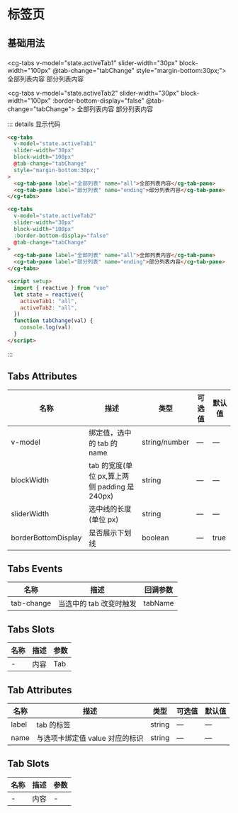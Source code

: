 # 标签页

###

## 基础用法

###

<script setup>
    import {reactive} from 'vue'
    let state = reactive({
        activeTab1: 'all',
        activeTab2: 0
    })
    function tabChange (val) {
        console.log(val)
    }
</script>

<cg-tabs v-model="state.activeTab1" slider-width="30px" block-width="100px" @tab-change="tabChange" style="margin-bottom:30px;">
<cg-tab-pane label="全部列表" name="all">全部列表内容</cg-tab-pane>
<cg-tab-pane label="部分列表" name="ending">部分列表内容</cg-tab-pane>
</cg-tabs>

<cg-tabs v-model="state.activeTab2" slider-width="30px" block-width="100px" :border-bottom-display="false" @tab-change="tabChange">
<cg-tab-pane label="全部列表" :name="0">全部列表内容</cg-tab-pane>
<cg-tab-pane label="部分列表" :name="1">部分列表内容</cg-tab-pane>
</cg-tabs>

::: details 显示代码

```html
<cg-tabs
  v-model="state.activeTab1"
  slider-width="30px"
  block-width="100px"
  @tab-change="tabChange"
  style="margin-bottom:30px;"
>
  <cg-tab-pane label="全部列表" name="all">全部列表内容</cg-tab-pane>
  <cg-tab-pane label="部分列表" name="ending">部分列表内容</cg-tab-pane>
</cg-tabs>

<cg-tabs
  v-model="state.activeTab2"
  slider-width="30px"
  block-width="100px"
  :border-bottom-display="false"
  @tab-change="tabChange"
>
  <cg-tab-pane label="全部列表" name="all">全部列表内容</cg-tab-pane>
  <cg-tab-pane label="部分列表" name="ending">部分列表内容</cg-tab-pane>
</cg-tabs>

<script setup>
  import { reactive } from "vue"
  let state = reactive({
    activeTab1: "all",
    activeTab2: "all",
  })
  function tabChange(val) {
    console.log(val)
  }
</script>
```

:::

## Tabs Attributes

| 名称                | 描述                                          | 类型          | 可选值 | 默认值 |
| ------------------- | --------------------------------------------- | ------------- | ------ | ------ |
| v-model             | 绑定值，选中的 tab 的 name                    | string/number | —      | —      |
| blockWidth          | tab 的宽度(单位 px,算上两侧 padding 是 240px) | string        | —      | —      |
| sliderWidth         | 选中线的长度(单位 px)                         | string        | —      | —      |
| borderBottomDisplay | 是否展示下划线                                | boolean       | —      | true   |

## Tabs Events

| 名称       | 描述                    | 回调参数 |
| ---------- | ----------------------- | -------- |
| tab-change | 当选中的 tab 改变时触发 | tabName  |

## Tabs Slots

| 名称 | 描述 | 参数 |
| ---- | ---- | ---- |
| -    | 内容 | Tab  |

## Tab Attributes

| 名称  | 描述                            | 类型   | 可选值 | 默认值 |
| ----- | ------------------------------- | ------ | ------ | ------ |
| label | tab 的标签                      | string | —      | —      |
| name  | 与选项卡绑定值 value 对应的标识 | string | —      | —      |

## Tab Slots

| 名称 | 描述 | 参数 |
| ---- | ---- | ---- |
| -    | 内容 | -    |
